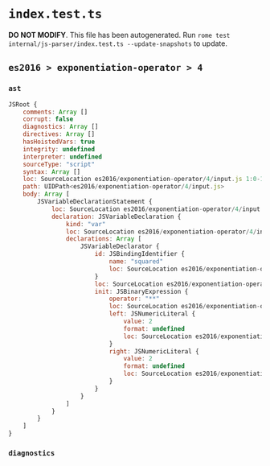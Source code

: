 # `index.test.ts`

**DO NOT MODIFY**. This file has been autogenerated. Run `rome test internal/js-parser/index.test.ts --update-snapshots` to update.

## `es2016 > exponentiation-operator > 4`

### `ast`

```javascript
JSRoot {
	comments: Array []
	corrupt: false
	diagnostics: Array []
	directives: Array []
	hasHoistedVars: true
	integrity: undefined
	interpreter: undefined
	sourceType: "script"
	syntax: Array []
	loc: SourceLocation es2016/exponentiation-operator/4/input.js 1:0-1:21
	path: UIDPath<es2016/exponentiation-operator/4/input.js>
	body: Array [
		JSVariableDeclarationStatement {
			loc: SourceLocation es2016/exponentiation-operator/4/input.js 1:0-1:21
			declaration: JSVariableDeclaration {
				kind: "var"
				loc: SourceLocation es2016/exponentiation-operator/4/input.js 1:0-1:21
				declarations: Array [
					JSVariableDeclarator {
						id: JSBindingIdentifier {
							name: "squared"
							loc: SourceLocation es2016/exponentiation-operator/4/input.js 1:4-1:11 (squared)
						}
						loc: SourceLocation es2016/exponentiation-operator/4/input.js 1:4-1:20
						init: JSBinaryExpression {
							operator: "**"
							loc: SourceLocation es2016/exponentiation-operator/4/input.js 1:14-1:20
							left: JSNumericLiteral {
								value: 2
								format: undefined
								loc: SourceLocation es2016/exponentiation-operator/4/input.js 1:14-1:15
							}
							right: JSNumericLiteral {
								value: 2
								format: undefined
								loc: SourceLocation es2016/exponentiation-operator/4/input.js 1:19-1:20
							}
						}
					}
				]
			}
		}
	]
}
```

### `diagnostics`

```

```

